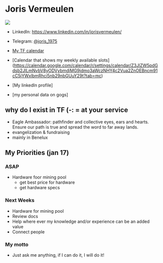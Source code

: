 # Joris Vermeulen
![](https://threefold.io/avatars/joris_vermeulen_processed.jpg)

- LinkedIn: https://www.linkedin.com/in/jorisvermeulen/
- Telegram: [@joris_1975](https://t.me/joris_1975)


- [My TF calendar](https://calendar.google.com/calendar/r?tab=mc&pli=1&t=AKUaPmaHTWBUejzeEvV0o7X0jODvK8WHqPcrsRhJMzHmul3FDBps2kM530ysbz1cUoUjmoKOK6SG2sxudZCK72oT9uqJTOoN2w%3D%3D)
- [Calendar that shows my weekly available slots] (https://calendar.google.com/calendar/r/settings/calendar/Z3JlZW5pdGdsb2JlLmNvbV8yODVybmdiMG9jdmo3aWczNHY4c2Vua2ZnOEBncm91cC5jYWxlbmRhci5nb29nbGUuY29t?tab=mc)
- [My linkedIn profile]
- [my personal data on gogs]

## why do I exist in TF (-: = at your service

- Eagle Ambassador: pathfinder and collective eyes, ears and hearts. Ensure our path is true and spread the word to far away lands.
- evangelization & fundraising
- mainly in Benelux


## My Priorities (jan 17)

### ASAP

- Hardware foor mining pool
    - get best price for hardware
    - get hardware specs

### Next Weeks

- Hardware for mining pool
- Review docs
- Help where ever my knowledge and/or experience can be an added value
- Connect people

### My motto 
- Just ask me anything, if I can do it, I will do it!
   